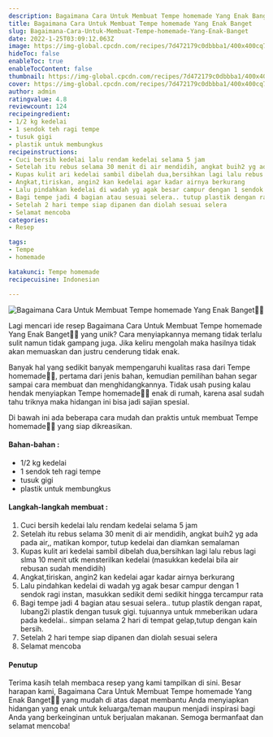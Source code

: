 ```yaml
---
description: Bagaimana Cara Untuk Membuat Tempe homemade Yang Enak Banget"
title: Bagaimana Cara Untuk Membuat Tempe homemade Yang Enak Banget
slug: Bagaimana-Cara-Untuk-Membuat-Tempe-homemade-Yang-Enak-Banget
date: 2022-1-25T03:09:12.063Z
image: https://img-global.cpcdn.com/recipes/7d472179c0dbbba1/400x400cq70/photo.jpg
hideToc: false
enableToc: true
enableTocContent: false
thumbnail: https://img-global.cpcdn.com/recipes/7d472179c0dbbba1/400x400cq70/photo.jpg
cover: https://img-global.cpcdn.com/recipes/7d472179c0dbbba1/400x400cq70/photo.jpg
author: admin
ratingvalue: 4.8
reviewcount: 124
recipeingredient:
- 1/2 kg kedelai
- 1 sendok teh ragi tempe
- tusuk gigi
- plastik untuk membungkus
recipeinstructions:
- Cuci bersih kedelai lalu rendam kedelai selama 5 jam
- Setelah itu rebus selama 30 menit di air mendidih, angkat buih2 yg ada pada air,, matikan kompor, tutup kedelai dan diamkan semalaman
- Kupas kulit ari kedelai sambil dibelah dua,bersihkan lagi lalu rebus lagi slma 10 menit utk mensterilkan kedelai (masukkan kedelai bila air rebusan sudah mendidih)
- Angkat,tiriskan, angin2 kan kedelai agar kadar airnya berkurang
- Lalu pindahkan kedelai di wadah yg agak besar campur dengan 1 sendok ragi instan, masukkan sedikit demi sedikit hingga tercampur rata
- Bagi tempe jadi 4 bagian atau sesuai selera.. tutup plastik dengan rapat, lubang2i plastik dengan tusuk gigi. tujuannya untuk mmeberikan udara pada kedelai.. simpan selama 2 hari di tempat gelap,tutup dengan kain bersih.
- Setelah 2 hari tempe siap dipanen dan diolah sesuai selera
- Selamat mencoba
categories:
- Resep

tags:
- Tempe
- homemade

katakunci: Tempe homemade
recipecuisine: Indonesian

---
```


![Bagaimana Cara Untuk Membuat Tempe homemade Yang Enak Banget👩‍🍳](https://img-global.cpcdn.com/recipes/7d472179c0dbbba1/400x400cq70/photo.jpg)

Lagi mencari ide resep Bagaimana Cara Untuk Membuat Tempe homemade Yang Enak Banget👩‍🍳 yang unik? Cara menyiapkannya memang tidak terlalu sulit namun tidak gampang juga. Jika keliru mengolah maka hasilnya tidak akan memuaskan dan justru cenderung tidak enak.

Banyak hal yang sedikit banyak mempengaruhi kualitas rasa dari Tempe homemade👩‍🍳, pertama dari jenis bahan, kemudian pemilihan bahan segar sampai cara membuat dan menghidangkannya. Tidak usah pusing kalau hendak menyiapkan Tempe homemade👩‍🍳 enak di rumah, karena asal sudah tahu triknya maka hidangan ini bisa jadi sajian spesial.

Di bawah ini ada beberapa cara mudah dan praktis untuk membuat Tempe homemade👩‍🍳 yang siap dikreasikan.

<!--inarticleads1-->

#### Bahan-bahan :

- 1/2 kg kedelai
- 1 sendok teh ragi tempe
- tusuk gigi
- plastik untuk membungkus

<!--inarticleads2-->

#### Langkah-langkah membuat :

1. Cuci bersih kedelai lalu rendam kedelai selama 5 jam
1. Setelah itu rebus selama 30 menit di air mendidih, angkat buih2 yg ada pada air,, matikan kompor, tutup kedelai dan diamkan semalaman
1. Kupas kulit ari kedelai sambil dibelah dua,bersihkan lagi lalu rebus lagi slma 10 menit utk mensterilkan kedelai (masukkan kedelai bila air rebusan sudah mendidih)
1. Angkat,tiriskan, angin2 kan kedelai agar kadar airnya berkurang
1. Lalu pindahkan kedelai di wadah yg agak besar campur dengan 1 sendok ragi instan, masukkan sedikit demi sedikit hingga tercampur rata
1. Bagi tempe jadi 4 bagian atau sesuai selera.. tutup plastik dengan rapat, lubang2i plastik dengan tusuk gigi. tujuannya untuk mmeberikan udara pada kedelai.. simpan selama 2 hari di tempat gelap,tutup dengan kain bersih.
1. Setelah 2 hari tempe siap dipanen dan diolah sesuai selera
1. Selamat mencoba

#### Penutup

Terima kasih telah membaca resep yang kami tampilkan di sini. Besar harapan kami, Bagaimana Cara Untuk Membuat Tempe homemade Yang Enak Banget👩‍🍳 yang mudah di atas dapat membantu Anda menyiapkan hidangan yang enak untuk keluarga/teman maupun menjadi inspirasi bagi Anda yang berkeinginan untuk berjualan makanan. Semoga bermanfaat dan selamat mencoba!